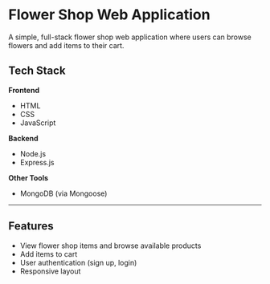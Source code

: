 # Flower Shop Web Application

A simple, full-stack flower shop web application where users can browse flowers and add items to their cart. 

## Tech Stack

**Frontend**
- HTML
- CSS
- JavaScript

**Backend**
- Node.js
- Express.js

**Other Tools**
- MongoDB (via Mongoose)

---

## Features

- View flower shop items and browse available products
- Add items to cart
- User authentication (sign up, login)
- Responsive layout
